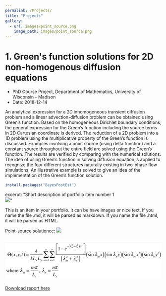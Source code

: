 ```yaml
---
permalink: /Projects/
title: "Projects"
gallery:
  - url: images/point_source.png
    image_path: images/point_source.png
---
```



# 1. Green's function solutions for 2D non-homogenous diffusion equations

- PhD Course Project, Department of Mathematics, University of Wisconsin - Madison
- Date: 2018-12-14

An analytical expression for a 2D inhomogeneous transient diffusion problem and a linear advection-diffusion problem can be obtained using Green’s function. Based on the homogeneous Dirichlet boundary conditions, the general expression for the Green’s function including the source terms in 2D Cartesian coordinate is derived. The reduction of a 2D problem into a 1D problem using the multiplicative property of the Green’s function is discussed. Examples involving a point source (using delta function) and a constant source throughout the entire field are solved using the Green’s function. The results are verified by comparing with the numerical solutions. The idea of using Green’s function in solving diffusion equation is applied to recognize the four different structures naturally existing in two-phase flow simulations. An illustrative example is solved to give an idea of the implementation of the Green’s function solution.

```r
install.packages("BayesPostEst")
```



excerpt: "Short description of portfolio item number 1<br/><img src='/images/500x300.png'>"


This is an item in your portfolio. It can be have images or nice text. If you name the file .md, it will be parsed as markdown. If you name the file .html, it will be parsed as HTML. 


Point-source solutioncc: 
![](/images/profile.png)
## ![](/images/point_source.png)

[Download report here](https://phxiranter.github.io/chiaweikuo.github.io/files/math703_report.pdf)
